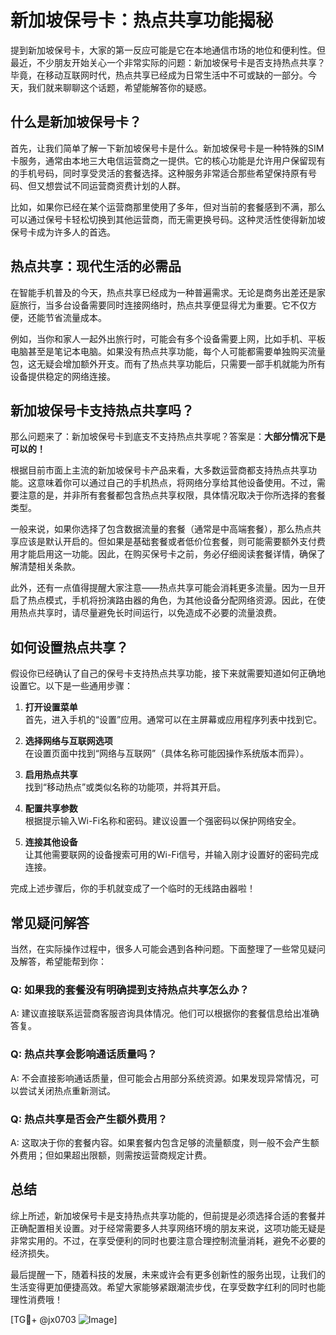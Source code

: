 # 新加坡保号卡：热点共享功能揭秘

提到新加坡保号卡，大家的第一反应可能是它在本地通信市场的地位和便利性。但最近，不少朋友开始关心一个非常实际的问题：新加坡保号卡是否支持热点共享？毕竟，在移动互联网时代，热点共享已经成为日常生活中不可或缺的一部分。今天，我们就来聊聊这个话题，希望能解答你的疑惑。

## 什么是新加坡保号卡？

首先，让我们简单了解一下新加坡保号卡是什么。新加坡保号卡是一种特殊的SIM卡服务，通常由本地三大电信运营商之一提供。它的核心功能是允许用户保留现有的手机号码，同时享受灵活的套餐选择。这种服务非常适合那些希望保持原有号码、但又想尝试不同运营商资费计划的人群。

比如，如果你已经在某个运营商那里使用了多年，但对当前的套餐感到不满，那么可以通过保号卡轻松切换到其他运营商，而无需更换号码。这种灵活性使得新加坡保号卡成为许多人的首选。

## 热点共享：现代生活的必需品

在智能手机普及的今天，热点共享已经成为一种普遍需求。无论是商务出差还是家庭旅行，当多台设备需要同时连接网络时，热点共享便显得尤为重要。它不仅方便，还能节省流量成本。

例如，当你和家人一起外出旅行时，可能会有多个设备需要上网，比如手机、平板电脑甚至是笔记本电脑。如果没有热点共享功能，每个人可能都需要单独购买流量包，这无疑会增加额外开支。而有了热点共享功能后，只需要一部手机就能为所有设备提供稳定的网络连接。

## 新加坡保号卡支持热点共享吗？

那么问题来了：新加坡保号卡到底支不支持热点共享呢？答案是：**大部分情况下是可以的！**

根据目前市面上主流的新加坡保号卡产品来看，大多数运营商都支持热点共享功能。这意味着你可以通过自己的手机热点，将网络分享给其他设备使用。不过，需要注意的是，并非所有套餐都包含热点共享权限，具体情况取决于你所选择的套餐类型。

一般来说，如果你选择了包含数据流量的套餐（通常是中高端套餐），那么热点共享应该是默认开启的。但如果是基础套餐或者低价位套餐，则可能需要额外支付费用才能启用这一功能。因此，在购买保号卡之前，务必仔细阅读套餐详情，确保了解清楚相关条款。

此外，还有一点值得提醒大家注意——热点共享可能会消耗更多流量。因为一旦开启了热点模式，手机将扮演路由器的角色，为其他设备分配网络资源。因此，在使用热点共享时，请尽量避免长时间运行，以免造成不必要的流量浪费。

## 如何设置热点共享？

假设你已经确认了自己的保号卡支持热点共享功能，接下来就需要知道如何正确地设置它。以下是一些通用步骤：

1. **打开设置菜单**  
   首先，进入手机的“设置”应用。通常可以在主屏幕或应用程序列表中找到它。

2. **选择网络与互联网选项**  
   在设置页面中找到“网络与互联网”（具体名称可能因操作系统版本而异）。

3. **启用热点共享**  
   找到“移动热点”或类似名称的功能项，并将其开启。

4. **配置共享参数**  
   根据提示输入Wi-Fi名称和密码。建议设置一个强密码以保护网络安全。

5. **连接其他设备**  
   让其他需要联网的设备搜索可用的Wi-Fi信号，并输入刚才设置好的密码完成连接。

完成上述步骤后，你的手机就变成了一个临时的无线路由器啦！

## 常见疑问解答

当然，在实际操作过程中，很多人可能会遇到各种问题。下面整理了一些常见疑问及解答，希望能帮到你：

### Q: 如果我的套餐没有明确提到支持热点共享怎么办？
A: 建议直接联系运营商客服咨询具体情况。他们可以根据你的套餐信息给出准确答复。

### Q: 热点共享会影响通话质量吗？
A: 不会直接影响通话质量，但可能会占用部分系统资源。如果发现异常情况，可以尝试关闭热点重新测试。

### Q: 热点共享是否会产生额外费用？
A: 这取决于你的套餐内容。如果套餐内包含足够的流量额度，则一般不会产生额外费用；但如果超出限额，则需按运营商规定计费。

## 总结

综上所述，新加坡保号卡是支持热点共享功能的，但前提是必须选择合适的套餐并正确配置相关设置。对于经常需要多人共享网络环境的朋友来说，这项功能无疑是非常实用的。不过，在享受便利的同时也要注意合理控制流量消耗，避免不必要的经济损失。

最后提醒一下，随着科技的发展，未来或许会有更多创新性的服务出现，让我们的生活变得更加便捷高效。希望大家能够紧跟潮流步伐，在享受数字红利的同时也能理性消费哦！

[TG💪+ @jx0703 ![Image](https://github.com/user-attachments/assets/dbca1d08-cadb-493c-b0ec-ad6f7a83f270)]